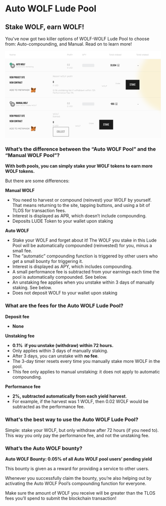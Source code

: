 # Auto WOLF Lude Pool

## Stake WOLF, earn WOLF!

You've now got two killer options of WOLF-WOLF Lude Pool to choose from: Auto-compounding, and Manual. Read on to learn more!

![Auto WOLF & Manual WOLF Pools](<../../.gitbook/assets/Wolf Pools.png>)

### What’s the difference between the “Auto WOLF Pool” and the “Manual WOLF Pool”? <a href="#docs-internal-guid-c4c16237-7fff-3c33-3a56-18ccd8853f86" id="docs-internal-guid-c4c16237-7fff-3c33-3a56-18ccd8853f86"></a>

**With both pools, you can simply stake your WOLF tokens to earn more WOLF tokens.**

But there are some differences:

**Manual WOLF**

* You need to harvest or compound (reinvest) your WOLF by yourself. That means returning to the site, tapping buttons, and using a bit of TLOS for transaction fees.
* Interest is displayed as APR, which doesn’t include compounding.
* Deposits LUDE Token to your wallet upon staking

**Auto WOLF**

* Stake your WOLF and forget about it! The WOLF you stake in this Lude Pool will be automatically compounded (reinvested) for you, minus a small fee.
* The “automatic” compounding function is triggered by other users who get a small bounty for triggering it.
* Interest is displayed as APY, which includes compounding.
* A small performance fee is subtracted from your earnings each time the pool is automatically compounded. See below.
* An unstaking fee applies when you unstake within 3 days of manually staking. See below.
* Does not deposit WOLF to your wallet upon staking

### What are the fees for the Auto WOLF Lude Pool?

**Deposit fee**

* **None**

**Unstaking fee**

* **0.1%  if you unstake (withdraw) within 72 hours.**
* Only applies within 3 days of manually staking.
* After 3 days, you can unstake with **no fee**.
* The 3-day timer resets every time you manually stake more WOLF in the pool.
* This fee only applies to manual unstaking: it does not apply to automatic compounding.

**Performance fee**

* **2%, subtracted automatically from each yield harvest**.
* For example, if the harvest was 1 WOLF, then 0.02 WOLF would be subtracted as the performance fee.

### What's the best way to use the Auto WOLF Lude Pool? <a href="#docs-internal-guid-3b1f91a6-7fff-fc76-976a-3a06bada2520" id="docs-internal-guid-3b1f91a6-7fff-fc76-976a-3a06bada2520"></a>

Simple: stake your WOLF, but only withdraw after 72 hours (if you need to). This way you only pay the performance fee, and not the unstaking fee.

### What’s the Auto WOLF bounty?

**Auto WOLF Bounty: 0.05% of all Auto WOLF pool users’ pending yield**

This bounty is given as a reward for providing a service to other users.

Whenever you successfully claim the bounty, you’re also helping out by activating the Auto WOLF Pool’s compounding function for everyone.

Make sure the amount of WOLF you receive will be greater than the TLOS fees you’ll spend to submit the blockchain transaction!
